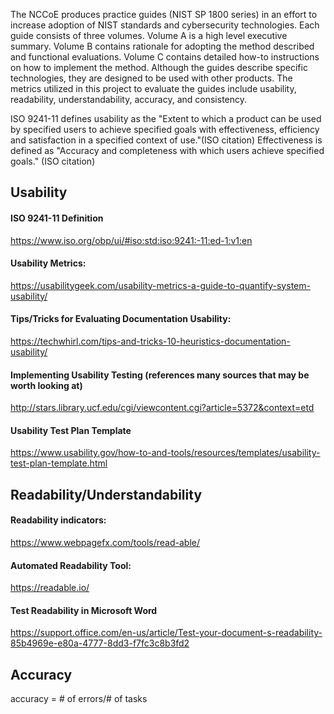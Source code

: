 The NCCoE produces practice guides (NIST SP 1800 series) in an effort to increase adoption of NIST standards and cybersecurity technologies. Each guide consists of three volumes. Volume A is a high level executive summary. Volume B contains rationale for adopting the method described and functional evaluations. Volume C contains detailed how-to instructions on how to implement the method. Although the guides describe specific technologies, they are designed to be used with other products. The metrics utilized in this project to evaluate the guides include usability, readability, understandability, accuracy, and consistency.

ISO 9241-11 defines usability as the "Extent to which a product can be used by specified users to achieve specified goals with effectiveness, efficiency and satisfaction in a specified context of use."(ISO citation) Effectiveness is defined as "Accuracy and completeness with which users achieve specified goals." (ISO citation)


## Usability

#### ISO 9241-11 Definition
https://www.iso.org/obp/ui/#iso:std:iso:9241:-11:ed-1:v1:en

#### Usability Metrics:
https://usabilitygeek.com/usability-metrics-a-guide-to-quantify-system-usability/

#### Tips/Tricks for Evaluating Documentation Usability:
https://techwhirl.com/tips-and-tricks-10-heuristics-documentation-usability/

#### Implementing Usability Testing (references many sources that may be worth looking at)
http://stars.library.ucf.edu/cgi/viewcontent.cgi?article=5372&context=etd

#### Usability Test Plan Template
https://www.usability.gov/how-to-and-tools/resources/templates/usability-test-plan-template.html

## Readability/Understandability
#### Readability indicators:
https://www.webpagefx.com/tools/read-able/

#### Automated Readability Tool:
https://readable.io/

#### Test Readability in Microsoft Word
https://support.office.com/en-us/article/Test-your-document-s-readability-85b4969e-e80a-4777-8dd3-f7fc3c8b3fd2

## Accuracy
accuracy = # of errors/# of tasks
